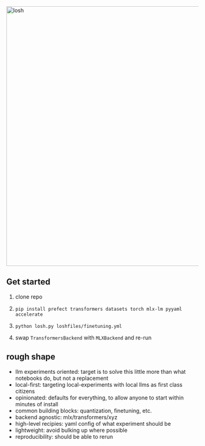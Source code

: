 
<img width="679" alt="losh" src="https://github.com/user-attachments/assets/1ffc560b-5e3c-4643-bf13-f5eeb5ef83f6" />

<br>


## Get started

1. clone repo

2. `pip install prefect transformers datasets torch mlx-lm pyyaml accelerate`

3. `python losh.py loshfiles/finetuning.yml`

4. swap `TransformersBackend` with `MLXBackend` and re-run

## rough shape 

- llm experiments oriented: target is to solve this little more than what notebooks do, but not a replacement
- local-first: targeting local-experiments with local llms as first class citizens
- opinionated: defaults for everything, to allow anyone to start within minutes of install
- common building blocks: quantization, finetuning, etc.
- backend agnostic: mlx/transformers/xyz
- high-level recipies: yaml config of what experiment should be
- lightweight: avoid bulking up where possible
- reproducibility: should be able to rerun
